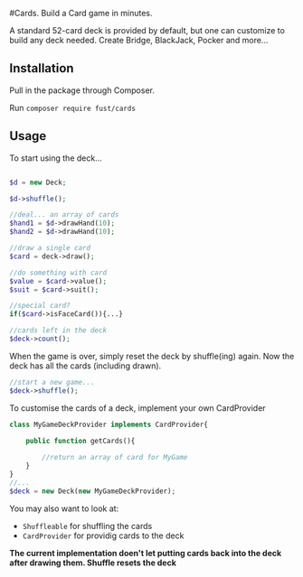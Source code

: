 #Cards. Build a Card game in minutes. 

A standard 52-card deck is provided by default, but one can customize to build any deck needed. Create Bridge, BlackJack, Pocker and more...

## Installation

Pull in the package through Composer.

Run `composer require fust/cards`


## Usage

To start using the deck...

```php  

$d = new Deck;

$d->shuffle();

//deal... an array of cards
$hand1 = $d->drawHand(10);
$hand2 = $d->drawHand(10);

//draw a single card
$card = deck->draw();

//do something with card
$value = $card->value();
$suit = $card->suit();

//special card?
if($card->isFaceCard()){...}

//cards left in the deck
$deck->count(); 

``` 

When the game is over, simply reset the deck by shuffle(ing) again. Now the deck has all the cards (including drawn).
```php  
//start a new game...
$deck->shuffle();

``` 


To customise the cards of a deck, implement your own CardProvider

```php
class MyGameDeckProvider implements CardProvider{
    
    public function getCards(){

        //return an array of card for MyGame 
	}
}
//...
$deck = new Deck(new MyGameDeckProvider);
```
You may also want to look at:

- `Shuffleable` for shuffling the cards
- `CardProvider` for providig cards to the deck


**The current implementation doen't let putting cards back into the deck after drawing them. Shuffle resets the deck**






